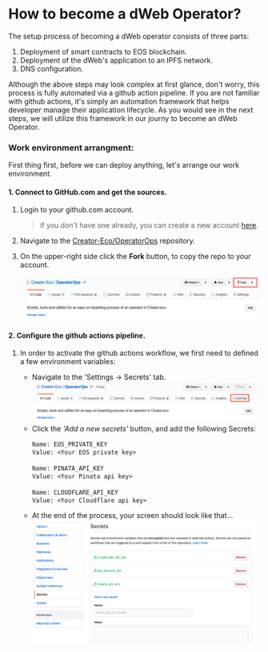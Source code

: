 # How to become a dWeb Operator?

The setup process of becoming a dWeb operator consists of three parts:

1. Deployment of smart contracts to EOS blockchain.
2. Deployment of the dWeb's application to an IPFS network.
3. DNS configuration.  

Although the above steps may look complex at first glance, don't worry, this process is fully automated via a github action pipeline.
If you are not familiar with github actions, it's simply an automation framework that helps developer manage their application lifecycle.
As you would see in the next steps, we will utilize this framework in our journy to become an dWeb Operator. 

### Work environment arrangment:
First thing first, before we can deploy anything, let's arrange our work environment.

#### 1. Connect to GitHub.com and get the sources.
1. Login to your github.com account.
   > if you don't have one already, you can create a new account [here](https://github.com/join?source=login).
2. Navigate to the [Creator-Eco/OperatorOps](https://github.com/Creator-Eco/OperatorOps) repository.
3. On the upper-right side click the **Fork** button, to copy the repo to your account.
   
   ![fork the Creator-Eco/OperatorOps](images/github-fork.png)

#### 2. Configure the github actions pipeline.
1. In order to activate the github actions workflow, we first need to defined a few environment variables:
    
    - Navigate to the 'Settings -> Secrets' tab.
    ![actions tab](images/github-settings-tab.png)
    - Click the *'Add a new secrets'* button, and add the following Secrets:
      ```
      Name: EOS_PRIVATE_KEY
      Value: <Your EOS private key>

      Name: PINATA_API_KEY
      Value: <Your Pinata api key>

      Name: CLOUDFLARE_API_KEY
      Value: <Your Cloudflare api key>     
      ```
    - At the end of the process, your screen should look like that...
     ![actions tab](images/github-secrets-screen.png)